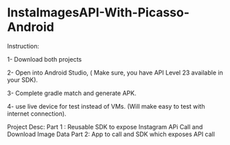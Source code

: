 # InstaImagesAPI-With-Picasso-Android

Instruction: 

1- Download both projects

2- Open into Android Studio, ( Make sure, you have API Level 23 available in your SDK).

3- Complete gradle match and generate APK.

4- use live device for test instead of VMs. (Will make easy to test with internet connection).

Project Desc: 
Part 1 : Reusable SDK to expose Instagram APi Call and Download Image Data
Part 2:  App to call and SDK which exposes API call



